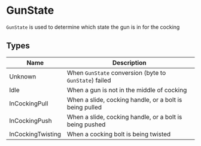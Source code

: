 # GunState

`GunState` is used to determine which state the gun is in for the cocking

## Types

| Name              | Description                                             |
|-------------------|---------------------------------------------------------|
| Unknown           | When `GunState` conversion (byte to `GunState`) failed  |
| Idle              | When a gun is not in the middle of cocking              |
| InCockingPull     | When a slide, cocking handle, or a bolt is being pulled |
| InCockingPush     | When a slide, cocking handle, or a bolt is being pushed |
| InCockingTwisting | When a cocking bolt is being twisted                    |